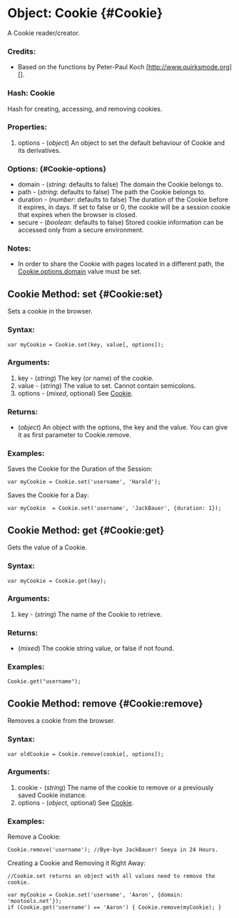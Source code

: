 Object: Cookie {#Cookie}
========================

A Cookie reader/creator.

### Credits:

- Based on the functions by Peter-Paul Koch [http://www.quirksmode.org][].

### Hash: Cookie

Hash for creating, accessing, and removing cookies.

### Properties:

1. options - (*object*) An object to set the default behaviour of Cookie and its derivatives.

###	Options: {#Cookie-options}

* domain   - (*string*: defaults to false) The domain the Cookie belongs to.
* path     - (*string*: defaults to false) The path the Cookie belongs to.
* duration - (*number*: defaults to false) The duration of the Cookie before it expires, in days. If set to false or 0, the cookie will be a session cookie that expires when the browser is closed.
* secure   - (*boolean*: defaults to false) Stored cookie information can be accessed only from a secure environment.

### Notes:

- In order to share the Cookie with pages located in a different path, the [Cookie.options.domain][] value must be set.



Cookie Method: set {#Cookie:set}
--------------------------------

Sets a cookie in the browser.

###	Syntax:

	var myCookie = Cookie.set(key, value[, options]);

###	Arguments:

1. key     - (*string*) The key (or name) of the cookie.
2. value   - (*string*) The value to set.  Cannot contain semicolons.
3. options - (*mixed*, optional) See [Cookie][].

###	Returns:

* (*object*) An object with the options, the key and the value. You can give it as first parameter to Cookie.remove.

###	Examples:

Saves the Cookie for the Duration of the Session:

	var myCookie = Cookie.set('username', 'Harald');

Saves the Cookie for a Day:

	var myCookie  = Cookie.set('username', 'JackBauer', {duration: 1});



Cookie Method: get {#Cookie:get}
--------------------------------

Gets the value of a Cookie.

###	Syntax:

	var myCookie = Cookie.get(key);

###	Arguments:

1. key - (*string*) The name of the Cookie to retrieve.

###	Returns:

* (*mixed*) The cookie string value, or false if not found.

###	Examples:

	Cookie.get("username");



Cookie Method: remove {#Cookie:remove}
--------------------------------------

Removes a cookie from the browser.

###	Syntax:

	var oldCookie = Cookie.remove(cookie[, options]);

###	Arguments:

1. cookie  - (*string*) The name of the cookie to remove or a previously saved Cookie instance.
2. options - (*object*, optional) See [Cookie][].

###	Examples:

Remove a Cookie:

	Cookie.remove('username'); //Bye-bye JackBauer! Seeya in 24 Hours.

Creating a Cookie and Removing it Right Away:

	//Cookie.set returns an object with all values need to remove the cookie.

	var myCookie = Cookie.set('username', 'Aaron', {domain: 'mootools.net'});
	if (Cookie.get('username') == 'Aaron') { Cookie.remove(myCookie); }



[Cookie]: #Cookie
[Cookie.options]: #Cookie-options
[Cookie.options.domain]: #Cookie-options
[http://www.quirksmode.org]: http://www.quirksmode.org